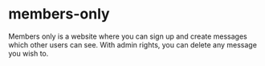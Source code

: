 # members-only
Members only is a website where you can sign up and create messages which other users can see. With admin rights, you can delete any message you wish to.
